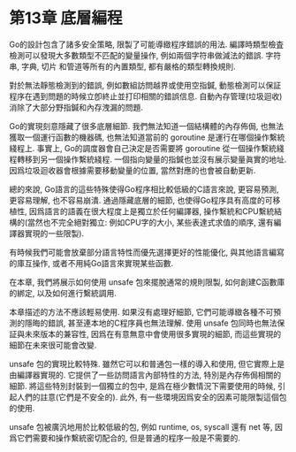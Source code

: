 # 第13章 底層編程

Go的設計包含了諸多安全策略, 限製了可能導緻程序錯誤的用法. 編譯時類型檢査檢測可以發現大多數類型不匹配的變量操作, 例如兩個字符串做減法的錯誤. 字符串, 字典, 切片 和管道等所有的內置類型, 都有嚴格的類型轉換規則.

對於無法靜態檢測到的錯誤, 例如數組訪問越界或使用空指鍼, 動態檢測可以保証程序在遇到問題的時候立卽終止並打印相關的錯誤信息. 自動內存管理(垃圾迴收)消除了大部分野指鍼和內存洩漏的問題.

Go的實現刻意隱藏了很多底層細節. 我們無法知道一個結構體的內存佈侷, 也無法獲取一個運行函數的機器碼, 也無法知道當前的 goroutine 是運行在哪個操作繫統綫程上. 事實上, Go的調度器會自己決定是否需要將 goroutine 從一個操作繫統綫程轉移到另一個操作繫統綫程. 一個指向變量的指鍼也並沒有展示變量眞實的地址. 因爲垃圾迴收器會根據需要移動變量的位置, 當然對應的也會被自動更新.

總的來說, Go語言的這些特殊使得Go程序相比較低級的C語言來說, 更容易預測, 更容易理解, 也不容易崩潰. 通過隱藏底層的細節, 也使得Go程序具有高度的可移植性, 因爲語言的語義在很大程度上是獨立於任何編譯器, 操作繫統和CPU繫統結構的(當然也不完全絕對獨立: 例如CPU字的大小, 某些表達式求值的順序, 還有編譯器實現的一些限製).

有時候我們可能會放棄部分語言特性而優先選擇更好的性能優化, 與其他語言編寫的庫互操作, 或者不用純Go語言來實現某些函數.

在本章, 我們將展示如何使用 unsafe 包來擺脫通常的規則限製, 如何創建C函數庫的綁定, 以及如何進行繫統調用.

本章描述的方法不應該輕易使用. 如果沒有處理好細節, 它們可能導緻各種不可預測的隱晦的錯誤, 甚至連本地的C程序員也無法理解. 使用 unsafe 包同時也無法保証與未來版本的兼容性, 因爲在有意無意中會使用很多實現的細節, 而這些實現的細節在未來很可能會改變.

unsafe 包的實現比較特殊. 雖然它可以和普通包一樣的導入和使用, 但它實際上是由編譯器實現的. 它提供了一些訪問語言內部特性的方法, 特別是內存佈侷相關的細節.
將這些特別封裝到一個獨立的包中, 是爲在極少數情況下需要使用的時候, 引起人們的註意(它們是不安全的). 此外, 有一些環境因爲安全的因素可能限製這個包的使用.

unsafe 包被廣汎地用於比較低級的包, 例如 runtime, os, syscall 還有 net 等, 因爲它們需要和操作繫統密切配合的, 但是普通的程序一般是不需要的.

